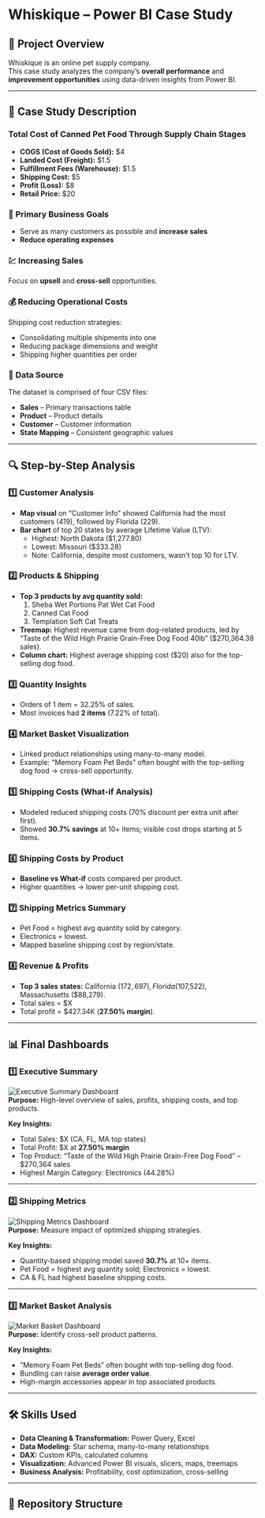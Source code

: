 # Whiskique – Power BI Case Study

## 📌 Project Overview
Whiskique is an online pet supply company.  
This case study analyzes the company’s **overall performance** and **improvement opportunities** using data-driven insights from Power BI.

---

## 🐾 Case Study Description

### Total Cost of Canned Pet Food Through Supply Chain Stages
- **COGS (Cost of Goods Sold):** $4  
- **Landed Cost (Freight):** $1.5  
- **Fulfillment Fees (Warehouse):** $1.5  
- **Shipping Cost:** $5  
- **Profit (Loss):** $8  
- **Retail Price:** $20

### 🎯 Primary Business Goals
- Serve as many customers as possible and **increase sales**
- **Reduce operating expenses**

### 💹 Increasing Sales
Focus on **upsell** and **cross-sell** opportunities.

### 💰 Reducing Operational Costs
Shipping cost reduction strategies:
- Consolidating multiple shipments into one
- Reducing package dimensions and weight
- Shipping higher quantities per order

### 📂 Data Source
The dataset is comprised of four CSV files:
- **Sales** – Primary transactions table
- **Product** – Product details
- **Customer** – Customer information
- **State Mapping** – Consistent geographic values

---

## 🔍 Step-by-Step Analysis

### 1️⃣ Customer Analysis
- **Map visual** on “Customer Info” showed California had the most customers (419), followed by Florida (229).  
- **Bar chart** of top 20 states by average Lifetime Value (LTV):  
  - Highest: North Dakota ($1,277.80)  
  - Lowest: Missouri ($333.28)  
  - Note: California, despite most customers, wasn’t top 10 for LTV.

### 2️⃣ Products & Shipping
- **Top 3 products by avg quantity sold:**  
  1. Sheba Wet Portions Pat Wet Cat Food  
  2. Canned Cat Food  
  3. Templation Soft Cat Treats  
- **Treemap:** Highest revenue came from dog-related products, led by “Taste of the Wild High Prairie Grain-Free Dog Food 40lb” ($270,364.38 sales).  
- **Column chart:** Highest average shipping cost ($20) also for the top-selling dog food.

### 3️⃣ Quantity Insights
- Orders of 1 item = 32.25% of sales.  
- Most invoices had **2 items** (7.22% of total).

### 4️⃣ Market Basket Visualization
- Linked product relationships using many-to-many model.  
- Example: “Memory Foam Pet Beds” often bought with the top-selling dog food → cross-sell opportunity.

### 5️⃣ Shipping Costs (What-if Analysis)
- Modeled reduced shipping costs (70% discount per extra unit after first).  
- Showed **30.7% savings** at 10+ items; visible cost drops starting at 5 items.

### 6️⃣ Shipping Costs by Product
- **Baseline vs What-if** costs compared per product.  
- Higher quantities → lower per-unit shipping cost.

### 7️⃣ Shipping Metrics Summary
- Pet Food = highest avg quantity sold by category.  
- Electronics = lowest.  
- Mapped baseline shipping cost by region/state.

### 8️⃣ Revenue & Profits
- **Top 3 sales states:** California ($172,697), Florida ($107,522), Massachusetts ($88,279).  
- Total sales = $X  
- Total profit = $427.34K (**27.50% margin**).

---

## 📊 Final Dashboards

### 1️⃣ Executive Summary
![Executive Summary Dashboard](images/executive_summary.png)  
**Purpose:** High-level overview of sales, profits, shipping costs, and top products.

**Key Insights:**
- Total Sales: $X (CA, FL, MA top states)
- Total Profit: $X at **27.50% margin**
- Top Product: “Taste of the Wild High Prairie Grain-Free Dog Food” – $270,364 sales
- Highest Margin Category: Electronics (44.28%)

---

### 2️⃣ Shipping Metrics
![Shipping Metrics Dashboard](images/shipping_metrics.png)  
**Purpose:** Measure impact of optimized shipping strategies.

**Key Insights:**
- Quantity-based shipping model saved **30.7%** at 10+ items.
- Pet Food = highest avg quantity sold; Electronics = lowest.
- CA & FL had highest baseline shipping costs.

---

### 3️⃣ Market Basket Analysis
![Market Basket Dashboard](images/market_basket.png)  
**Purpose:** Identify cross-sell product patterns.

**Key Insights:**
- “Memory Foam Pet Beds” often bought with top-selling dog food.
- Bundling can raise **average order value**.
- High-margin accessories appear in top associated products.

---

## 🛠 Skills Used
- **Data Cleaning & Transformation:** Power Query, Excel
- **Data Modeling:** Star schema, many-to-many relationships
- **DAX:** Custom KPIs, calculated columns
- **Visualization:** Advanced Power BI visuals, slicers, maps, treemaps
- **Business Analysis:** Profitability, cost optimization, cross-selling

---

## 📂 Repository Structure
